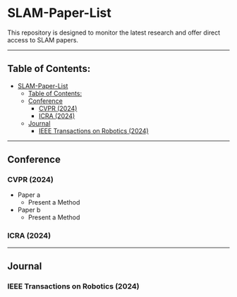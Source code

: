# SLAM-Paper-List


This repository is designed to monitor the latest research and offer direct access to SLAM papers.

---

## Table of Contents:

- [SLAM-Paper-List](#slam-paper-list)
  - [Table of Contents:](#table-of-contents)
  - [Conference](#conference)
    - [CVPR (2024)](#cvpr-2024)
    - [ICRA (2024)](#icra-2024)
  - [Journal](#journal)
    - [IEEE Transactions on Robotics (2024)](#ieee-transactions-on-robotics-2024)

---

## Conference 

### CVPR (2024)

- Paper a 
  - Present a Method
- Paper b
  - Present a Method 

### ICRA (2024)

---

## Journal 

### IEEE Transactions on Robotics (2024)

